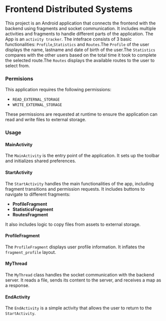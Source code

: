 # Frontend Distributed Systems
This project is an Android application that connects the frontend with the backend using fragments and socket
communication. It includes multiple activities and fragments to handle different parts of the application. The App is an `activity tracker`. The intefrace consists of 3 basic functionalities: `Profile`,`Statistics` and `Routes`.The `Profile` of the user displays the name, lastname and date of birth of the user.The `Statistics` compares with the other users based on the total time it took to complete the selected route.The `Routes` displays the available routes to the user to select from.

### Permisions
This application requires the following permissions:
* `READ_EXTERNAL_STORAGE`
* `WRITE_EXTERNAL_STORAGE`
  
These permissions are requested at runtime to ensure the application can read and write files to external storage.
### Usage

#### MainActivity
The `MainActivity` is the entry point of the application. It sets up the toolbar and initializes shared preferences.

#### StartActivity
The `StartActivity` handles the main functionalities of the app, including fragment transitions and permission requests. It includes buttons to navigate to different fragments:

* **ProfileFragment**
* **StatisticsFragment**
* **RoutesFragment**

It also includes logic to copy files from assets to external storage.

#### ProfileFragment
The `ProfileFragment` displays user profile information. It inflates the `fragment_profile` layout.

#### MyThread
The `MyThread` class handles the socket communication with the backend server. It reads a file, sends its content to the server, and receives a map as a response.

#### EndActivity
The `EndActivity` is a simple activity that allows the user to return to the `StartActivity`.
